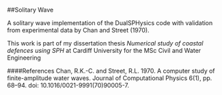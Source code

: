 ##Solitary Wave

A solitary wave implementation of the DualSPHysics code with validation from experimental data by Chan and Street (1970).

This work is part of my dissertation thesis *Numerical study of coastal defences using SPH* at Cardiff University for the MSc Civil and Water Engineering

####References
Chan, R.K.-C. and Street, R.L. 1970. A computer study of finite-amplitude water waves. Journal of Computational Physics 6(1), pp. 68–94. doi: 10.1016/0021-9991(70)90005-7.

